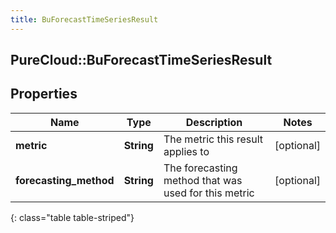 ```yaml
---
title: BuForecastTimeSeriesResult
---
```

## PureCloud::BuForecastTimeSeriesResult

## Properties

|Name | Type | Description | Notes|
|------------ | ------------- | ------------- | -------------|
| **metric** | **String** | The metric this result applies to | [optional] |
| **forecasting_method** | **String** | The forecasting method that was used for this metric | [optional] |
{: class="table table-striped"}


